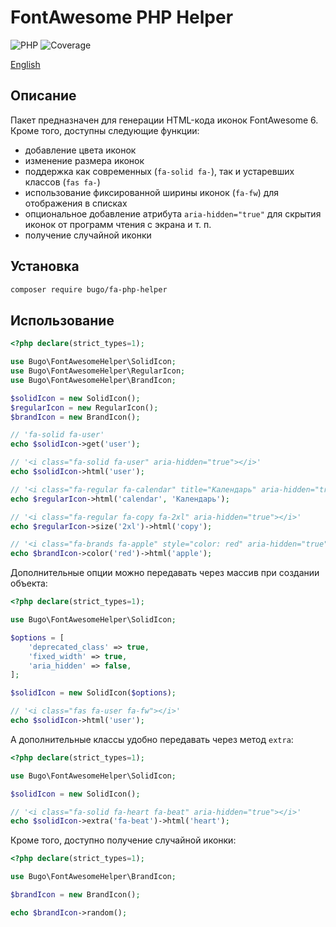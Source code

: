 # FontAwesome PHP Helper

![PHP](https://img.shields.io/badge/PHP-^8.0-blue.svg?style=flat)
![Coverage](https://badgen.net/coveralls/c/github/dragomano/fa-php-helper/main)

[English](README.md)

## Описание

Пакет предназначен для генерации HTML-кода иконок FontAwesome 6. Кроме того, доступны следующие функции:

- добавление цвета иконок
- изменение размера иконок
- поддержка как современных (`fa-solid fa-`), так и устаревших классов (`fas fa-`)
- использование фиксированной ширины иконок (`fa-fw`) для отображения в списках
- опциональное добавление атрибута `aria-hidden="true"` для скрытия иконок от программ чтения с экрана и т. п.
- получение случайной иконки

## Установка

```bash
composer require bugo/fa-php-helper
```

## Использование

```php
<?php declare(strict_types=1);

use Bugo\FontAwesomeHelper\SolidIcon;
use Bugo\FontAwesomeHelper\RegularIcon;
use Bugo\FontAwesomeHelper\BrandIcon;

$solidIcon = new SolidIcon();
$regularIcon = new RegularIcon();
$brandIcon = new BrandIcon();

// 'fa-solid fa-user'
echo $solidIcon->get('user');

// '<i class="fa-solid fa-user" aria-hidden="true"></i>'
echo $solidIcon->html('user');

// '<i class="fa-regular fa-calendar" title="Календарь" aria-hidden="true"></i>
echo $regularIcon->html('calendar', 'Календарь');

// '<i class="fa-regular fa-copy fa-2xl" aria-hidden="true"></i>'
echo $regularIcon->size('2xl')->html('copy');

// '<i class="fa-brands fa-apple" style="color: red" aria-hidden="true"></i>'
echo $brandIcon->color('red')->html('apple');
```

Дополнительные опции можно передавать через массив при создании объекта:

```php
<?php declare(strict_types=1);

use Bugo\FontAwesomeHelper\SolidIcon;

$options = [
    'deprecated_class' => true,
    'fixed_width' => true,
    'aria_hidden' => false,
];

$solidIcon = new SolidIcon($options);

// '<i class="fas fa-user fa-fw"></i>'
echo $solidIcon->html('user');
```

А дополнительные классы удобно передавать через метод `extra`:

```php
<?php declare(strict_types=1);

use Bugo\FontAwesomeHelper\SolidIcon;

$solidIcon = new SolidIcon();

// '<i class="fa-solid fa-heart fa-beat" aria-hidden="true"></i>'
echo $solidIcon->extra('fa-beat')->html('heart');
```

Кроме того, доступно получение случайной иконки:

```php
<?php declare(strict_types=1);

use Bugo\FontAwesomeHelper\BrandIcon;

$brandIcon = new BrandIcon();

echo $brandIcon->random();
```
